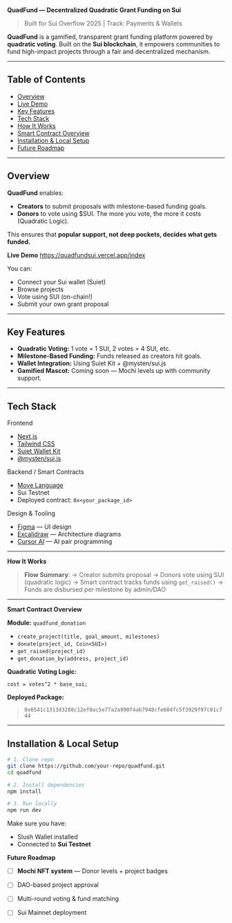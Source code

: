 **QuadFund — Decentralized Quadratic Grant Funding on Sui**

> Built for Sui Overflow 2025 | Track: Payments & Wallets

**QuadFund** is a gamified, transparent grant funding platform powered by **quadratic voting**. Built on the **Sui blockchain**, it empowers communities to fund high-impact projects through a fair and decentralized mechanism.

---

## **Table of Contents**

* [Overview](#overview)
* [Live Demo](#live-demo)
* [Key Features](#key-features)
* [Tech Stack](#tech-stack)
* [How It Works](#how-it-works)
* [Smart Contract Overview](#smart-contract-overview)
* [Installation & Local Setup](#installation--local-setup)
* [Future Roadmap](#future-roadmap)


---

## **Overview**

**QuadFund** enables:

* **Creators** to submit proposals with milestone-based funding goals.
* **Donors** to vote using \$SUI. The more you vote, the more it costs (Quadratic Logic).

This ensures that **popular support, not deep pockets, decides what gets funded.**

**Live Demo**
https://quadfundsui.vercel.app/index

You can:

* Connect your Sui wallet (Suiet)
* Browse projects
* Vote using SUI (on-chain!)
* Submit your own grant proposal

---

## **Key Features**

* **Quadratic Voting:** 1 vote = 1 SUI, 2 votes = 4 SUI, etc.
* **Milestone-Based Funding:** Funds released as creators hit goals.
* **Wallet Integration:** Using Suiet Kit + @mysten/sui.js
* **Gamified Mascot:** Coming soon — Mochi levels up with community support.

---

## **Tech Stack**

Frontend

* [Next.js](https://nextjs.org/)
* [Tailwind CSS](https://tailwindcss.com/)
* [Suiet Wallet Kit](https://kit.suiet.app/)
* [@mysten/sui.js](https://www.npmjs.com/package/@mysten/sui.js)

Backend / Smart Contracts

* [Move Language](https://move-language.github.io/)
* Sui Testnet
* Deployed contract: `0x<your_package_id>`

 Design & Tooling

* [Figma](https://figma.com) — UI design
* [Excalidraw](https://excalidraw.com) — Architecture diagrams
* [Cursor AI](https://cursor.sh) — AI pair programming

---

 **How It Works**



> **Flow Summary**:
> → Creator submits proposal
> → Donors vote using SUI (quadratic logic)
> → Smart contract tracks funds using `get_raised()`
> → Funds are disbursed per milestone by admin/DAO

---

 **Smart Contract Overview**

**Module:** `quadfund_donation`

* `create_project(title, goal_amount, milestones)`
* `donate(project_id, Coin<SUI>)`
* `get_raised(project_id)`
* `get_donation_by(address, project_id)`

**Quadratic Voting Logic:**

```move
cost = votes^2 * base_sui;
```

**Deployed Package:**

> `0x6541c1313d3288c12ef0ac5e77a2a990f4ab7948cfe604fc5f3929f97c81c744`

---

## **Installation & Local Setup**

```bash
# 1. Clone repo
git clone https://github.com/your-repo/quadfund.git
cd quadfund

# 2. Install dependencies
npm install

# 3. Run locally
npm run dev
```

Make sure you have:

* Slush Wallet installed
* Connected to **Sui Testnet**

 **Future Roadmap**

* [ ] **Mochi NFT system** — Donor levels + project badges
* [ ] DAO-based project approval
* [ ] Multi-round voting & fund matching
* [ ] Sui Mainnet deployment

